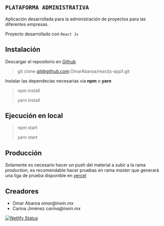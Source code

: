 ## `PLATAFORMA ADMINISTRATIVA`


Aplicación desarrollada para la administración de proyectos para las diferentes empresas.

Proyecto desarrollado con `React Js`

## Instalación

Descargar el repositorio en [Github](https://github.com/OmarAbaroa/reactjs-app1)

> git clone git@github.com:OmarAbaroa/reactjs-app1.git

Instalar las dependecias necesarias via __npm__ o __yarn__

> npm install
> 
> yarn install

## Ejecución en local

> npm start
>
> yarn start

## Producción

Solamente es necesario hacer un push del material a subir a la rama _production_, es recomendable hacer pruebas en rama _master_ que generará una liga de prueba disponible en [vercel](https://vercel.com/omar6/adminproyectos)

## Creadores

* Omar Abaroa _omar@inein.mx_
* Carina Jiménez _carina@inein.mx_

[![Netlify Status](https://api.netlify.com/api/v1/badges/c94fe1d6-0bfb-4cc1-a0cc-bf3451e776f6/deploy-status)](https://app.netlify.com/sites/admin-proyectos/deploys)